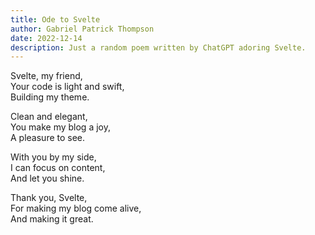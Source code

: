 ```yaml
---
title: Ode to Svelte
author: Gabriel Patrick Thompson
date: 2022-12-14
description: Just a random poem written by ChatGPT adoring Svelte.
---
```


Svelte, my friend,<br>
Your code is light and swift,<br>
Building my theme.

Clean and elegant,<br>
You make my blog a joy,<br>
A pleasure to see.

With you by my side,<br>
I can focus on content,<br>
And let you shine.

Thank you, Svelte,<br>
For making my blog come alive,<br>
And making it great.
